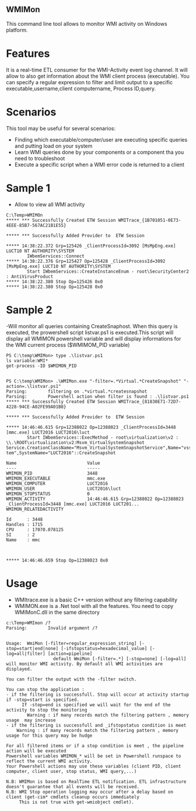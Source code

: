 
## WMIMon

This command line tool allows to monitor WMI activity on Windows platform.

# Features

It is a real-time ETL consumer for the WMI-Activity event log channel.
It will allow to also get information about the WMI client process (executable).
You can specify a regular expression to filter and limit output to a specific executable,username,client computername, Process ID,query. 

# Scenarios

This tool may be useful for several scenarios:
- Finding which executable/computer/user are executing specific queries and putting load on your system
- Learn WMI queries done by your components or a component tha you need to troubleshoot
- Execute a specific script when a WMI error code is returned to a client

# Sample 1

- Allow to view all WMI activity
```
C:\Temp>WMIMOn
***** *** Successfully Created ETW Session WMITrace_{1B701051-0E73-4EEE-85B7-567AC21B1E55}

***** *** Successfully Added Provider to  ETW Session

***** 14:38:22.372 Grp=125426 _ClientProcessId=3092 [MsMpEng.exe] LUCT10 NT AUTHORITY\SYSTEM
        IWbemServices::Connect
***** 14:38:22.376 Grp=125427 Op=125428 _ClientProcessId=3092 [MsMpEng.exe] LUCT10 NT AUTHORITY\SYSTEM
        Start IWbemServices::CreateInstanceEnum - root\SecurityCenter2 : AntiVirusProduct
***** 14:38:22.380 Stop Op=125426 0x0
***** 14:38:22.380 Stop Op=125428 0x0

```
# Sample 2

-Will monitor all queries containing CreateSnaphost. When this query is executed, the prowershell script listvar.ps1 is executed.This script will display all WMIMON powershell variable and will display informations for the WMI current process ($WMIMOM_PID variable)

```
PS C:\temp\WMIMon> type .\listvar.ps1
ls variable:WMI*
get-process -ID $WMIMON_PID


PS C:\temp\WMIMon> .\WMIMon.exe "-filter=.*Virtual.*CreateSnapshot" "-action=.\listvar.ps1"
Parsing:        filtering on .*virtual.*createsnapshot
Parsing:        Powershell action when filter is found : .\listvar.ps1
***** *** Successfully Created ETW Session WMITrace_{81830E71-72D7-4228-94CE-A02FE99A01B8}

***** *** Successfully Added Provider to  ETW Session

***** 14:46:46.615 Grp=12388022 Op=12388023 _ClientProcessId=3448 [mmc.exe] LUCT2016 LUCT2016\luct
        Start IWbemServices::ExecMethod - root\virtualization\v2 : \\.\ROOT\virtualization\v2:Msvm_VirtualSystemSnapshot
Service.CreationClassName="Msvm_VirtualSystemSnapshotService",Name="vssnapsvc",SystemCreationClassName="Msvm_ComputerSys
tem",SystemName="LUCT2016"::CreateSnapshot

Name                           Value
----                           -----
WMIMON_PID                     3448
WMIMON_EXECUTABLE              mmc.exe
WMIMON_COMPUTER                LUCT2016
WMIMON_USER                    LUCT2016\luct
WMIMON_STOPSTATUS              0
WMIMON_ACTIVITY                14:46:46.615 Grp=12388022 Op=12388023 _ClientProcessId=3448 [mmc.exe] LUCT2016 LUCT201...
WMIMON_RELATEDACTIVITY

Id      : 3448
Handles : 1715
CPU     : 17070.078125
SI      : 2
Name    : mmc



***** 14:46:46.659 Stop Op=12388023 0x0

```

# Usage

- WMItrace.exe is a basic C++ version without any filtering capability
- WMIMON.exe is a .Net tool with all the features. You need to copy WMIMonC.dll in the same directory

```
c:\Temp>WMImon /?
Parsing:        Invalid argument /?


Usage:  WmiMon [-filter=regular_expression_string] [-stop=start|end|none] [-ifstopstatus=hexadecimal_value] [-log=all|filter] [action=pipeline]
                  default WmiMon [-filter=.*] [-stop=none] [-log=all]
will monitor WMI activity. By default all WMI activities are displayed.

You can filter the output with the -filter switch.

You can stop the application :
- if the filtering is successfull. Stop will occur at activity startup  if -stop=start is specified.
      If -stop=end is specified we will wait for the end of the activity to stop the monitoring
        Warning : if many records match the filtering pattern , memory usage  may increase
- if the filtering is successfull and _ifstopstatus condition is meet
    Warning : if many records match the filtering pattern , memory usage for this query may be hudge

For all filtered items or if a stop condition is meet , the pipeline action will be executed
Powershell variables WMIMON_* will be set in Powershell runspace to reflect the current WMI activity.
Your Powershell actions may use these variables (client PID, client computer, client user, stop status, WMI query,...)  

N.B: WMIMon is based on RealTime ETL notification. ETL infrastructure doesn't guarantee that all events will be received.
N.B: WMI Stop operation logging may occur after a delay based on client (get-cim* cmdlets cleanup occurs immediately
     This is not true with get-wmiobject cmdlet).

```

